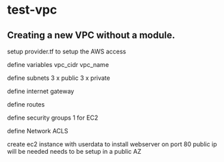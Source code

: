 # test-vpc

## Creating a new VPC without a module.

setup provider.tf to setup the AWS access

define variables
  vpc_cidr
  vpc_name

define subnets
  3 x public
  3 x private

define internet gateway

define routes

define security groups
  1 for EC2

define Network ACLS

create ec2 instance with userdata to install webserver on port 80 
  public ip will be needed
  needs to be setup in a public AZ

